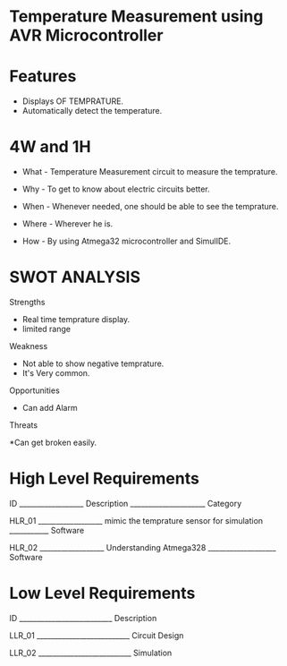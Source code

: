# Temperature Measurement using AVR Microcontroller
# Features
* Displays OF TEMPRATURE.
* Automatically detect the temperature.
# 4W and 1H
* What - Temperature Measurement circuit to measure the temprature.

* Why - To get to know about electric circuits better.

* When - Whenever needed, one should be able to see the temprature.

* Where - Wherever he is.

* How - By using Atmega32 microcontroller and SimulIDE.

# SWOT ANALYSIS
Strengths

* Real time temprature display.
* limited range

Weakness

* Not able to show negative temprature.
* It's Very common.

Opportunities

* Can add Alarm

Threats

*Can get broken easily.

# High Level Requirements
ID __________________ Description _____________________ Category

HLR_01 __________________ mimic the temprature sensor for simulation ___________ Software

HLR_02 __________________ Understanding Atmega328 ___________________ Software

# Low Level Requirements
ID __________________________ Description

LLR_01 __________________________ Circuit Design

LLR_02 __________________________ Simulation
